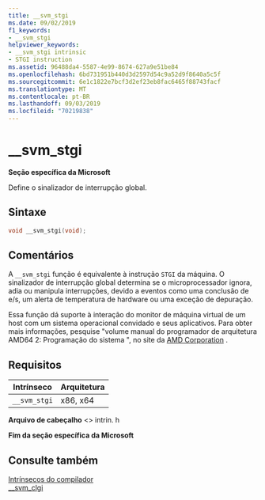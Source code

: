 ```yaml
---
title: __svm_stgi
ms.date: 09/02/2019
f1_keywords:
- __svm_stgi
helpviewer_keywords:
- __svm_stgi intrinsic
- STGI instruction
ms.assetid: 96488da4-5587-4e99-8674-627a9e51be84
ms.openlocfilehash: 6bd731951b440d3d2597d54c9a52d9f8640a5c5f
ms.sourcegitcommit: 6e1c1822e7bcf3d2ef23eb8fac6465f88743facf
ms.translationtype: MT
ms.contentlocale: pt-BR
ms.lasthandoff: 09/03/2019
ms.locfileid: "70219838"
---
```

# <a name="__svm_stgi"></a>__svm_stgi

**Seção específica da Microsoft**

Define o sinalizador de interrupção global.

## <a name="syntax"></a>Sintaxe

```C
void __svm_stgi(void);
```

## <a name="remarks"></a>Comentários

A `__svm_stgi` função é equivalente à instrução `STGI` da máquina. O sinalizador de interrupção global determina se o microprocessador ignora, adia ou manipula interrupções, devido a eventos como uma conclusão de e/s, um alerta de temperatura de hardware ou uma exceção de depuração.

Essa função dá suporte à interação do monitor de máquina virtual de um host com um sistema operacional convidado e seus aplicativos. Para obter mais informações, pesquise "volume manual do programador de arquitetura AMD64 2: Programação do sistema ", no site da [AMD Corporation](https://developer.amd.com/resources/developer-guides-manuals/) .

## <a name="requirements"></a>Requisitos

|Intrínseco|Arquitetura|
|---------------|------------------|
|`__svm_stgi`|x86, x64|

**Arquivo de cabeçalho** \<> intrin. h

**Fim da seção específica da Microsoft**

## <a name="see-also"></a>Consulte também

[Intrínsecos do compilador](../intrinsics/compiler-intrinsics.md)\
[__svm_clgi](../intrinsics/svm-clgi.md)
